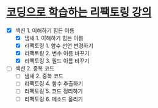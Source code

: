 # [코딩으로 학습하는 리팩토링 강의](https://www.inflearn.com/course/%EB%A6%AC%ED%8C%A9%ED%86%A0%EB%A7%81/dashboard) 

- [X] 섹션 1. 이해하기 힘든 이름
  - [X] 냄새 1. 이해하기 힘든 이름
  - [X] 리팩토링 1. 함수 선언 변경하기
  - [X] 리팩토링 2. 변수 이름 바꾸기
  - [X] 리팩토링 3. 필드 이름 바꾸기

- [ ] 섹션 2. 중복 코드
  - [ ] 냄새 2. 중복 코드
  - [ ] 리팩토링 4. 함수 추출하기
  - [ ] 리팩토링 5. 코드 정리하기
  - [ ] 리팩토링 6. 메소드 올리기

